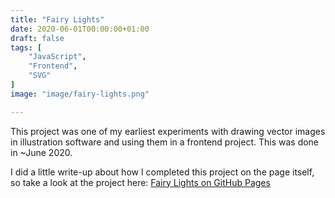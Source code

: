 ```yaml
---
title: "Fairy Lights"
date: 2020-06-01T00:00:00+01:00
draft: false
tags: [
    "JavaScript",
    "Frontend",
    "SVG"
]
image: "image/fairy-lights.png"

---
```


This project was one of my earliest experiments with drawing vector images in illustration software and using them in a frontend project. This was done in ~June 2020.

I did a little write-up about how I completed this project on the page itself, so take a look at the project here: <a href="https://sarahfrench.github.io/fairy-lights/" rel="noopener noreferrer nofollow" target="_blank">Fairy Lights on GitHub Pages</a>
